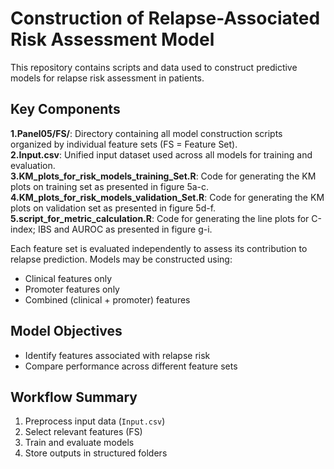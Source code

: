# Construction of Relapse-Associated Risk Assessment Model

This repository contains scripts and data used to construct predictive models for relapse risk assessment in patients.

## Key Components
**1.Panel05/FS/**: Directory containing all model construction scripts organized by individual feature sets (FS = Feature Set). <br>
**2.Input.csv**: Unified input dataset used across all models for training and evaluation. <br>
**3.KM_plots_for_risk_models_training_Set.R**: Code for generating the KM plots on training set as presented in figure 5a-c.<br>
**4.KM_plots_for_risk_models_validation_Set.R**: Code for generating the KM plots on validation set as presented in figure 5d-f.<br>
**5.script_for_metric_calculation.R**: Code for generating the line plots for C-index; IBS and AUROC as presented in figure g-i.<br>

Each feature set is evaluated independently to assess its contribution to relapse prediction. Models may be constructed using:
- Clinical features only
- Promoter features only
- Combined (clinical + promoter) features

##  Model Objectives

- Identify features associated with relapse risk
- Compare performance across different feature sets

##  Workflow Summary

1. Preprocess input data (`Input.csv`)
2. Select relevant features (FS)
3. Train and evaluate models
4. Store outputs in structured folders
